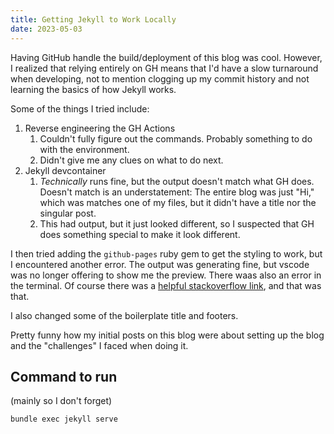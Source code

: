 ```yaml
---
title: Getting Jekyll to Work Locally
date: 2023-05-03
---
```


Having GitHub handle the build/deployment of this blog was cool. However, I realized that relying entirely on GH means that I'd have a slow turnaround when developing, not to mention clogging up my commit history and not learning the basics of how Jekyll works.

Some of the things I tried include:

1. Reverse engineering the GH Actions
   1. Couldn't fully figure out the commands. Probably something to do with the environment.
   1. Didn't give me any clues on what to do next.
1. Jekyll devcontainer
   1. _Technically_ runs fine, but the output doesn't match what GH does. Doesn't match is an understatement: The entire blog was just "Hi," which was matches one of my files, but it didn't have a title nor the singular post.
   1. This had output, but it just looked different, so I suspected that GH does something special to make it look different.

I then tried adding the `github-pages` ruby gem to get the styling to work, but I encountered another error. The output was generating fine, but vscode was no longer offering to show me the preview. There waas also an error in the terminal. Of course there was a [helpful stackoverflow link](https://stackoverflow.com/questions/69890412/bundler-failed-to-load-command-jekyll/), and that was that.

I also changed some of the boilerplate title and footers.

Pretty funny how my initial posts on this blog were about setting up the blog and the "challenges" I faced when doing it.

## Command to run

(mainly so I don't forget)

```
bundle exec jekyll serve
```
